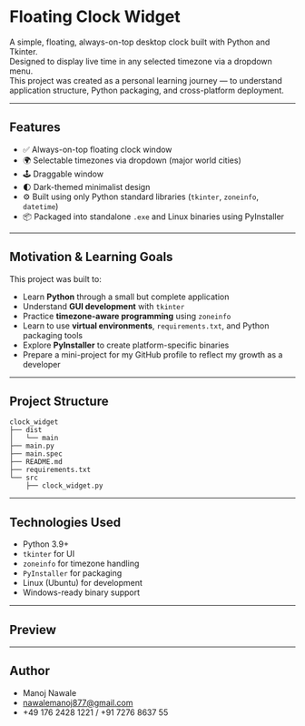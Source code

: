 # Floating Clock Widget

A simple, floating, always-on-top desktop clock built with Python and Tkinter.  
Designed to display live time in any selected timezone via a dropdown menu.  
This project was created as a personal learning journey — to understand application structure, Python packaging, and cross-platform deployment.

---

## Features

- ✅ Always-on-top floating clock window  
- 🌍 Selectable timezones via dropdown (major world cities)  
- 🕹️ Draggable window  
- 🌓 Dark-themed minimalist design  
- ⚙️ Built using only Python standard libraries (`tkinter`, `zoneinfo`, `datetime`)  
- 📦 Packaged into standalone `.exe` and Linux binaries using PyInstaller  

---

## Motivation & Learning Goals

This project was built to:

- Learn **Python** through a small but complete application  
- Understand **GUI development** with `tkinter`  
- Practice **timezone-aware programming** using `zoneinfo`  
- Learn to use **virtual environments**, `requirements.txt`, and Python packaging tools  
- Explore **PyInstaller** to create platform-specific binaries  
- Prepare a mini-project for my GitHub profile to reflect my growth as a developer

---

## Project Structure
    clock_widget
    ├── dist
    │   └── main
    ├── main.py
    ├── main.spec
    ├── README.md
    ├── requirements.txt
    └── src
        ├── clock_widget.py

---

## Technologies Used

- Python 3.9+  
- `tkinter` for UI  
- `zoneinfo` for timezone handling  
- `PyInstaller` for packaging  
- Linux (Ubuntu) for development  
- Windows-ready binary support

---

## Preview

<screenshot here>

---

## Author
- Manoj Nawale
- nawalemanoj877@gmail.com
- +49 176 2428 1221 / +91 7276 8637 55
